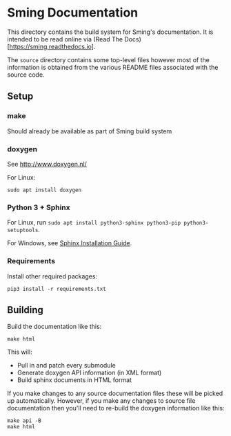 # Sming Documentation

This directory contains the build system for Sming's documentation.
It is intended to be read online via (Read The Docs)[https://sming.readthedocs.io].

The `source` directory contains some top-level files however most of the
information is obtained from the various README files associated with the source code.

## Setup

### make

Should already be available as part of Sming build system

### doxygen

See http://www.doxygen.nl/

For Linux:

	sudo apt install doxygen
	
### Python 3 + Sphinx

For Linux, run `sudo apt install python3-sphinx python3-pip python3-setuptools`.

For Windows, see [Sphinx Installation Guide](https://www.sphinx-doc.org/en/master/usage/installation.html).

### Requirements

Install other required packages:

	pip3 install -r requirements.txt


## Building

Build the documentation like this:

	make html

This will:

* Pull in and patch every submodule
* Generate doxygen API information (in XML format)
* Build sphinx documents in HTML format

If you make changes to any source documentation files these will be
picked up automatically. However, if you make any changes to source
file documentation then you'll need to re-build the doxygen information
like this:

	make api -B
	make html
